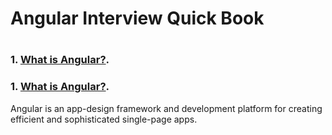 <H1>Angular Interview Quick Book<H1>

### 1. [What is Angular?](#1-what-is-angular).

### 1. [What is Angular?](/#what-is-angular).
Angular is an app-design framework and development platform for creating efficient and sophisticated single-page apps.


